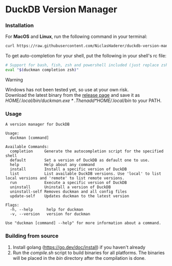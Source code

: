 # DuckDB Version Manager

### Installation

For **MacOS** and **Linux**, run the following command in your terminal:

```bash
curl https://raw.githubusercontent.com/NiclasHaderer/duckdb-version-manager/main/install.sh -s | /bin/bash
```
To get auto-completion for your shell, put the following in your shell's rc file:

```bash
# Support for bash, fish, zsh and powershell included (just replace zsh with your shell)
eval "$(duckman completion zsh)"
```

> [!WARNING]
> Windows has not been tested yet, so use at your own risk.  
> Download the latest binary from the [release page](https://github.com/NiclasHaderer/duckdb-version-manager/releases)
> and save it as *$HOME/.local/bin/duckman.exe*.
> Then add *$HOME/.local/bin* to your PATH.

### Usage

```
A version manager for DuckDB

Usage:
  duckman [command]

Available Commands:
  completion     Generate the autocompletion script for the specified shell
  default        Set a version of DuckDB as default one to use.
  help           Help about any command
  install        Install a specific version of DuckDB
  list           List available DuckDB versions. Use 'local' to list local versions and 'remote' to list remote versions.
  run            Execute a specific version of DuckDB
  uninstall      Uninstall a version of DuckDB
  uninstall-self Removes duckman and all config files
  update-self    Updates duckman to the latest version

Flags:
  -h, --help      help for duckman
  -v, --version   version for duckman

Use "duckman [command] --help" for more information about a command.
```

### Building from source

1. Install golang (https://go.dev/doc/install) if you haven't already
2. Run the *compile.sh* script to build binaries for all platforms. The binaries will be placed in the *bin* directory
   after the compilation is done.